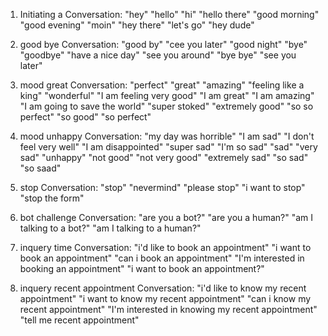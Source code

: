1. Initiating a Conversation:
   "hey"
   "hello"
   "hi"
   "hello there"
   "good morning"
   "good evening"
   "moin"
   "hey there"
   "let's go"
   "hey dude"
2. good bye Conversation:
   "good by"
   "cee you later"
   "good night"
   "bye"
   "goodbye"
   "have a nice day"
   "see you around"
   "bye bye"
   "see you later"
3. mood great Conversation:
   "perfect"
   "great"
   "amazing"
   "feeling like a king"
   "wonderful"
   "I am feeling very good"
   "I am great"
   "I am amazing"
   "I am going to save the world"
   "super stoked"
   "extremely good"
   "so so perfect"
   "so good"
   "so perfect"

4. mood unhappy Conversation:
   "my day was horrible"
   "I am sad"
   "I don't feel very well"
   "I am disappointed"
   "super sad"
   "I'm so sad"
   "sad"
   "very sad"
   "unhappy"
   "not good"
   "not very good"
   "extremely sad"
   "so sad"
   "so saad"

5. stop Conversation:
   "stop"
   "nevermind"
   "please stop"
   "i want to stop"
   "stop the form"

6. bot challenge Conversation:
   "are you a bot?"
   "are you a human?"
   "am I talking to a bot?"
   "am I talking to a human?"

7. inquery time Conversation:
   "i'd like to book an appointment"
   "i want to book an appointment"
   "can i book an appointment"
   "I'm interested in booking an appointment"
   "i want to book an appointment?"

8. inquery recent appointment Conversation:
   "i'd like to know my recent appointment"
   "i want to know my recent appointment"
   "can i know my recent appointment"
   "I'm interested in knowing my recent appointment"
   "tell me recent appointment"

